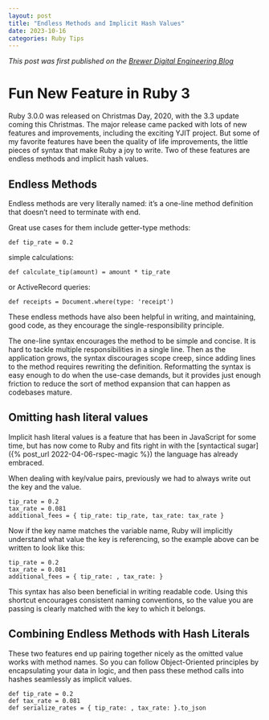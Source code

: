 ```yaml
---
layout: post
title: "Endless Methods and Implicit Hash Values"
date: 2023-10-16
categories: Ruby Tips
---
```


_This post was first published on the [Brewer Digital Engineering Blog](https://brewerdigital.com/engineering/say-no-to-repetitive-code-with-endless-methods-and-implicit-hash-values-in-ruby/)_


<h1>Fun New Feature in Ruby 3</h1>

Ruby 3.0.0 was released on Christmas Day, 2020, with the 3.3 update coming this Christmas. The major release came packed with lots of new features and improvements, including the exciting YJIT project. But some of my favorite features have been the quality of life improvements, the little pieces of syntax that make Ruby a joy to write. Two of these features are endless methods and implicit hash values.

<h2>Endless Methods</h2>

Endless methods are very literally named: it’s a one-line method definition that doesn’t need to terminate with end.

Great use cases for them include getter-type methods:

```
def tip_rate = 0.2
```

simple calculations:

```
def calculate_tip(amount) = amount * tip_rate
```

or ActiveRecord queries:

```
def receipts = Document.where(type: 'receipt')
```

These endless methods have also been helpful in writing, and maintaining, good code, as they encourage the single-responsibility principle.

The one-line syntax encourages the method to be simple and concise. It is hard to tackle multiple responsibilities in a single line. Then as the application grows, the syntax discourages scope creep, since adding lines to the method requires rewriting the definition. Reformatting the syntax is easy enough to do when the use-case demands, but it provides just enough friction to reduce the sort of method expansion that can happen as codebases mature.

<h2>Omitting hash literal values</h2>

Implicit hash literal values is a feature that has been in JavaScript for some time, but has now come to Ruby and fits right in with the [syntactical sugar]({% post_url 2022-04-06-rspec-magic %}) the language has already embraced.

When dealing with key/value pairs, previously we had to always write out the key and the value.

```
tip_rate = 0.2
tax_rate = 0.081
additional_fees = { tip_rate: tip_rate, tax_rate: tax_rate }
```

Now if the key name matches the variable name, Ruby will implicitly understand what value the key is referencing, so the example above can be written to look like this:

```
tip_rate = 0.2
tax_rate = 0.081
additional_fees = { tip_rate: , tax_rate: }
```

This syntax has also been beneficial in writing readable code. Using this shortcut encourages consistent naming conventions, so the value you are passing is clearly matched with the key to which it belongs.

<h2>Combining Endless Methods with Hash Literals</h2>
These two features end up pairing together nicely as the omitted value works with method names. So you can follow Object-Oriented principles by encapsulating your data in logic, and then pass these method calls into hashes seamlessly as implicit values.

```
def tip_rate = 0.2
def tax_rate = 0.081
def serialize_rates = { tip_rate: , tax_rate: }.to_json
```

